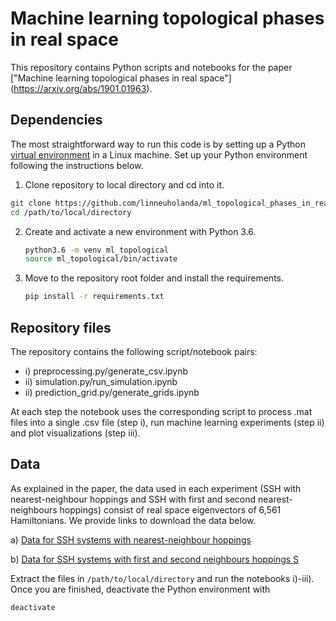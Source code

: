 # Machine learning topological phases in real space

This repository contains Python scripts and notebooks for the paper ["Machine learning topological phases in real space"]
(https://arxiv.org/abs/1901.01963). 

## Dependencies

The most straightforward way to run this code is by setting up a Python [virtual environment](https://docs.python.org/3/library/venv.html) in a Linux machine. Set up your Python environment following the instructions below.

1. Clone repository to local directory and cd into it.
```bash
git clone https://github.com/linneuholanda/ml_topological_phases_in_real_space.git /path/to/local/directory
cd /path/to/local/directory
```
2. Create and activate a new environment with Python 3.6.
    ```bash
    python3.6 -m venv ml_topological
    source ml_topological/bin/activate
    ``` 
3. Move to the repository root folder and install the requirements.
   ```bash
   pip install -r requirements.txt
   ```
 ## Repository files
 
 The repository contains the following script/notebook pairs:
 
 - i) preprocessing.py/generate_csv.ipynb 
 - ii) simulation.py/run_simulation.ipynb
 - ii) prediction_grid.py/generate_grids.ipynb
 
 At each step the notebook uses the corresponding script to process .mat files into a single .csv file (step i), run machine learning experiments (step ii) and plot visualizations (step iii).
 
 ## Data
 
As explained in the paper, the data used in each experiment (SSH with nearest-neighbour hoppings and SSH with first and second nearest-neighbours hoppings) consist of real space eigenvectors of 6,561 Hamiltonians. We provide links to download the data below. 

a) [Data for SSH systems with nearest-neighbour hoppings](https://www.dropbox.com/s/h5pzbibt1z3zda6/nearest_neighbour_SSH_6561.rar?dl=0)

b) [Data for SSH systems with first and second neighbours hoppings S](https://www.dropbox.com/s/zmkfacu53p583na/first_and_second_neighbours_SSH_6561.rar?dl=0)

Extract the files in `/path/to/local/directory` and run the notebooks i)-iii). Once you are finished, deactivate the Python environment with

``` bash
deactivate
```
